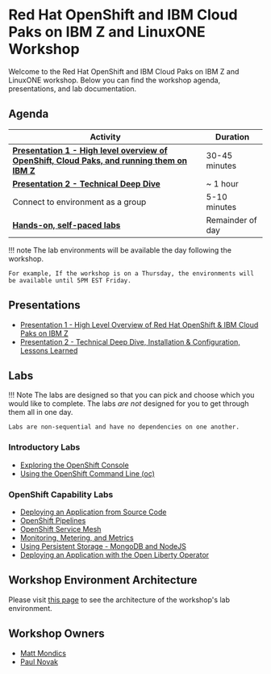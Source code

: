 # Red Hat OpenShift and IBM Cloud Paks on IBM Z and LinuxONE Workshop

Welcome to the Red Hat OpenShift and IBM Cloud Paks on IBM Z and LinuxONE workshop. Below you can find the workshop agenda, presentations, and lab documentation.

## Agenda

| Activity       | Duration     | 
| ---                  | ---           |
| [**Presentation 1 - High level overview of OpenShift, Cloud Paks, and running them on IBM Z**](presentations/presentation1.pdf)              | 30-45 minutes   |
| [**Presentation 2 - Technical Deep Dive**](presentations/presentation2.pdf)           | ~ 1 hour      |
| Connect to environment as a group           | 5-10 minutes      |
| [**Hands-on, self-paced labs**](#labs)           | Remainder of day      |

!!! note
    The lab environments will be available the day following the workshop.

    For example, If the workshop is on a Thursday, the environments will be available until 5PM EST Friday.

## Presentations

* [Presentation 1 - High Level Overview of Red Hat OpenShift & IBM Cloud Paks on IBM Z](presentations/presentation1.pdf)
* [Presentation 2 - Technical Deep Dive, Installation & Configuration, Lessons Learned](presentations/presentation2.pdf)

## Labs

!!! Note
    The labs are designed so that you can pick and choose which you would like to complete. The labs *are not* designed for you to get through them all in one day.

    Labs are non-sequential and have no dependencies on one another.

### Introductory Labs

* [Exploring the OpenShift Console](lab001/lab001-1.md)
* [Using the OpenShift Command Line (oc)](lab002/lab002-1.md)

### OpenShift Capability Labs

* [Deploying an Application from Source Code](lab004/lab004-1.md)
* [OpenShift Pipelines](lab009/lab009-0.md)
* [OpenShift Service Mesh](lab010/lab010-1.md)
* [Monitoring, Metering, and Metrics](lab005/lab005-1.md)
* [Using Persistent Storage - MongoDB and NodeJS](lab006/lab006-1.md)
* [Deploying an Application with the Open Liberty Operator](lab007/lab007-1.md)
<!---
* [Using the z/OS Cloud Broker](lab003/lab003-1.md)
* [Deploying an Application with Quarkus Red Hat Runtime](lab008/lab008-1.md)
--->

## Workshop Environment Architecture

Please visit [this page](workshop-architecture.md) to see the architecture of the workshop's lab environment.

## Workshop Owners

* [Matt Mondics](mailto:matt.mondics@ibm.com)
* [Paul Novak](mailto:pwnovak@us.ibm.com)
